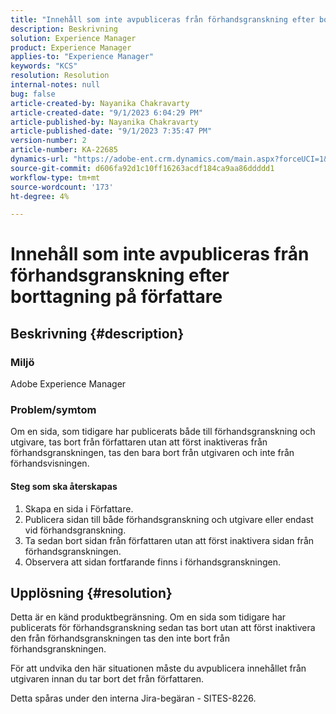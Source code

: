 ```yaml
---
title: "Innehåll som inte avpubliceras från förhandsgranskning efter borttagning på författare"
description: Beskrivning
solution: Experience Manager
product: Experience Manager
applies-to: "Experience Manager"
keywords: "KCS"
resolution: Resolution
internal-notes: null
bug: false
article-created-by: Nayanika Chakravarty
article-created-date: "9/1/2023 6:04:29 PM"
article-published-by: Nayanika Chakravarty
article-published-date: "9/1/2023 7:35:47 PM"
version-number: 2
article-number: KA-22685
dynamics-url: "https://adobe-ent.crm.dynamics.com/main.aspx?forceUCI=1&pagetype=entityrecord&etn=knowledgearticle&id=89ae8cf8-f148-ee11-be6d-6045bd006c82"
source-git-commit: d606fa92d1c10ff16263acdf184ca9aa86ddddd1
workflow-type: tm+mt
source-wordcount: '173'
ht-degree: 4%

---
```


# Innehåll som inte avpubliceras från förhandsgranskning efter borttagning på författare

## Beskrivning {#description}


### Miljö

Adobe Experience Manager

### Problem/symtom

Om en sida, som tidigare har publicerats både till förhandsgranskning och utgivare, tas bort från författaren utan att först inaktiveras från förhandsgranskningen, tas den bara bort från utgivaren och inte från förhandsvisningen.

#### Steg som ska återskapas

1. Skapa en sida i Författare.
2. Publicera sidan till både förhandsgranskning och utgivare eller endast vid förhandsgranskning.
3. Ta sedan bort sidan från författaren utan att först inaktivera sidan från förhandsgranskningen.
4. Observera att sidan fortfarande finns i förhandsgranskningen.





## Upplösning {#resolution}


Detta är en känd produktbegränsning. Om en sida som tidigare har publicerats för förhandsgranskning sedan tas bort utan att först inaktivera den från förhandsgranskningen tas den inte bort från förhandsgranskningen.

För att undvika den här situationen måste du avpublicera innehållet från utgivaren innan du tar bort det från författaren.

Detta spåras under den interna Jira-begäran - SITES-8226.
